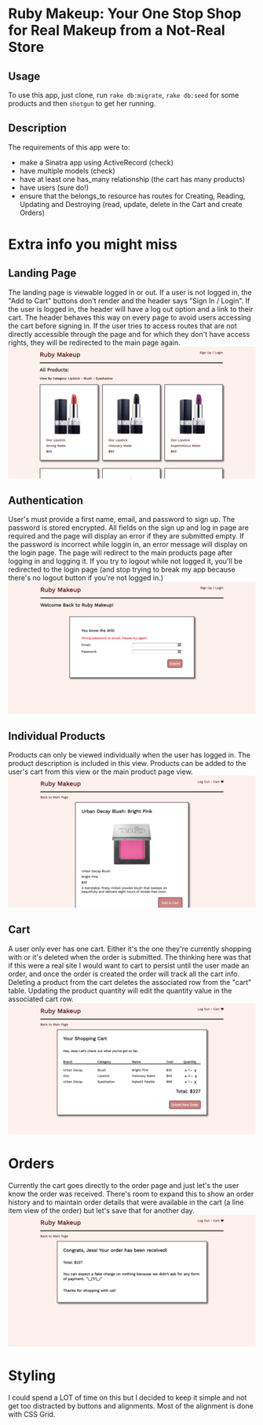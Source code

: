 # Ruby Makeup: Your One Stop Shop for Real Makeup from a Not-Real Store

## Usage
To use this app, just clone, run `rake db:migrate`, `rake db:seed` for some products and then `shotgun` to get her running.

## Description
The requirements of this app were to:
- make a Sinatra app using ActiveRecord (check)
- have multiple models (check)
- have at least one has_many relationship (the cart has many products)
- have users (sure do!)
- ensure that the belongs_to resource has routes for Creating, Reading, Updating and Destroying (read, update, delete in the Cart and create Orders)

# Extra info you might miss

## Landing Page
The landing page is viewable logged in or out. If a user is not logged in, the "Add to Cart" buttons don't render and the header says "Sign In / Login". If the user is logged in, the header will have a log out option and a link to their cart. The header behaves this way on every page to avoid users accessing the cart before signing in. If the user tries to access routes that are not directly accessible through the page and for which they don't have access rights, they will be redirected to the main page again.
<img src="./public/img/Ruby Makeup Landing Page.png" />


## Authentication
User's must provide a first name, email, and password to sign up. The password is stored encrypted. All fields on the sign up and log in page are required and the page will display an error if they are submitted empty. If the password is incorrect while loggin in, an error message will display on the login page. The page will redirect to the main products page after logging in and logging it. If you try to logout while not logged it, you'll be redirected to the login page (and stop trying to break my app because there's no logout button if you're not logged in.)
<img src="./public/img/Ruby Makeup Error.png" />


## Individual Products
Products can only be viewed individually when the user has logged in. The product description is included in this view. Products can be added to the user's cart from this view or the main product page view.
<img src="./public/img/Ruby Makeup Product.png" />


## Cart
A user only ever has one cart. Either it's the one they're currently shopping with or it's deleted when the order is submitted. The thinking here was that if this were a real site I would want to cart to persist until the user made an order, and once the order is created the order will track all the cart info. Deleting a product from the cart deletes the associated row from the "cart" table. Updating the product quantity will edit the quantity value in the associated cart row.
<img src="./public/img/Ruby Makeup Cart.png" />


# Orders
Currently the cart goes directly to the order page and just let's the user know the order was received. There's room to expand this to show an order history and to maintain order details that were available in the cart (a line item view of the order) but let's save that for another day.
<img src="./public/img/Ruby Makeup Order.png" />

# Styling
I could spend a LOT of time on this but I decided to keep it simple and not get too distracted by buttons and alignments. Most of the alignment is done with CSS Grid. 
